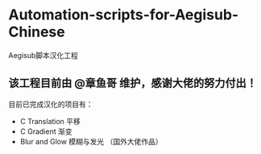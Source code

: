 # Automation-scripts-for-Aegisub-Chinese
Aegisub脚本汉化工程

## 该工程目前由 @章鱼哥 维护，感谢大佬的努力付出！

目前已完成汉化的项目有：  
+ C Translation 平移
+ C Gradient 渐变
+ Blur and Glow 模糊与发光 （国外大佬作品）